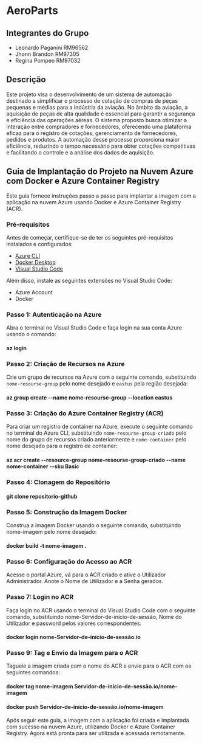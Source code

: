 # AeroParts

## Integrantes do Grupo
- Leonardo Paganini RM96562
- Jhonn Brandon RM97305
- Regina Pompeo RM97032

## Descrição
Este projeto visa o desenvolvimento de um sistema de automação destinado a simplificar o 
processo de cotação de compras de peças pequenas e médias para a indústria da aviação. No 
âmbito da aviação, a aquisição de peças de alta qualidade é essencial para garantir a segurança 
e eficiência das operações aéreas. O sistema proposto busca otimizar a interação entre 
compradores e fornecedores, oferecendo uma plataforma eficaz para o registro de cotações, 
gerenciamento de fornecedores, pedidos e produtos. A automação desse processo 
proporciona maior eficiência, reduzindo o tempo necessário para obter cotações competitivas 
e facilitando o controle e a análise dos dados de aquisição.

## Guia de Implantação do Projeto na Nuvem Azure com Docker e Azure Container Registry

Este guia fornece instruções passo a passo para implantar a imagem com a aplicação na nuvem Azure usando Docker e Azure Container Registry (ACR).

### Pré-requisitos

Antes de começar, certifique-se de ter os seguintes pré-requisitos instalados e configurados:

- [Azure CLI](https://docs.microsoft.com/pt-br/cli/azure/install-azure-cli)
- [Docker Desktop](https://www.docker.com/products/docker-desktop)
- [Visual Studio Code](https://code.visualstudio.com/)

Além disso, instale as seguintes extensões no Visual Studio Code:

- Azure Account
- Docker

### Passo 1: Autenticação na Azure

Abra o terminal no Visual Studio Code e faça login na sua conta Azure usando o comando:

#### az login

### Passo 2: Criação de Recursos na Azure

Crie um grupo de recursos na Azure com o seguinte comando, substituindo `nome-resourse-group` pelo nome desejado e `eastus` pela região desejada:

#### az group create --name nome-resourse-group --location eastus

### Passo 3: Criação do Azure Container Registry (ACR)

Para criar um registro de container na Azure, execute o seguinte comando no terminal do Azure CLI, substituindo `nome-resourse-group-criado` pelo nome do grupo de recursos criado anteriormente e `nome-container` pelo nome desejado para o registro de container:

#### az acr create --resource-group nome-resourse-group-criado --name nome-container --sku Basic

### Passo 4: Clonagem do Repositório

#### git clone repositorio-github

### Passo 5: Construção da Imagem Docker

Construa a imagem Docker usando o seguinte comando, substituindo nome-imagem pelo nome desejado:

#### docker build -t nome-imagem .

### Passo 6: Configuração do Acesso ao ACR

Acesse o portal Azure, vá para o ACR criado e ative o Utilizador Administrador. Anote o Nome de Utilizador e a Senha gerados.

### Passo 7: Login no ACR

Faça login no ACR usando o terminal do Visual Studio Code com o seguinte comando, substituindo nome-Servidor-de-início-de-sessão, Nome do Utilizador e password pelos valores correspondentes:

#### docker login nome-Servidor-de-início-de-sessão.io

### Passo 9: Tag e Envio da Imagem para o ACR

Tagueie a imagem criada com o nome do ACR e envie para o ACR com os seguintes comandos:

#### docker tag nome-imagem Servidor-de-início-de-sessão.io/nome-imagem
#### docker push Servidor-de-início-de-sessão.io/nome-imagem


Após seguir este guia, a imagem com a aplicação foi criada e implantada com sucesso na nuvem Azure, utilizando Docker e Azure Container Registry. Agora está pronta para ser utilizada e acessada remotamente.
